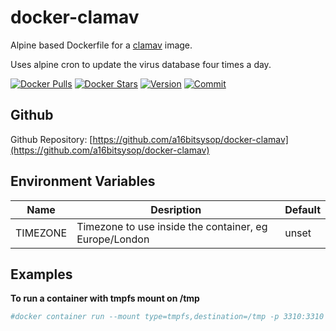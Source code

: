 # docker-clamav
Alpine based Dockerfile for a [clamav](https://www.clamav.net) image.

Uses alpine cron to update the virus database four times a day.

[![Docker Pulls](https://img.shields.io/docker/pulls/a16bitsysop/clamav.svg?style=flat-square)](https://hub.docker.com/r/a16bitsysop/clamav/)
[![Docker Stars](https://img.shields.io/docker/stars/a16bitsysop/clamav.svg?style=flat-square)](https://hub.docker.com/r/a16bitsysop/clamav/)
[![Version](https://images.microbadger.com/badges/version/a16bitsysop/clamav.svg)](https://microbadger.com/images/a16bitsysop/clamav "Get your own version badge on microbadger.com")
[![Commit](https://images.microbadger.com/badges/commit/a16bitsysop/clamav.svg)](https://microbadger.com/images/a16bitsysop/clamav "Get your own commit badge on microbadger.com")

## Github
Github Repository: [https://github.com/a16bitsysop/docker-clamav](https://github.com/a16bitsysop/docker-clamav)

## Environment Variables
| Name     | Desription                                             | Default |
|----------|--------------------------------------------------------|---------|
| TIMEZONE | Timezone to use inside the container, eg Europe/London | unset   |

## Examples
**To run a container with tmpfs mount on /tmp**
```bash
#docker container run --mount type=tmpfs,destination=/tmp -p 3310:3310 -d --name clamav a16bitsysop/clamav
```

